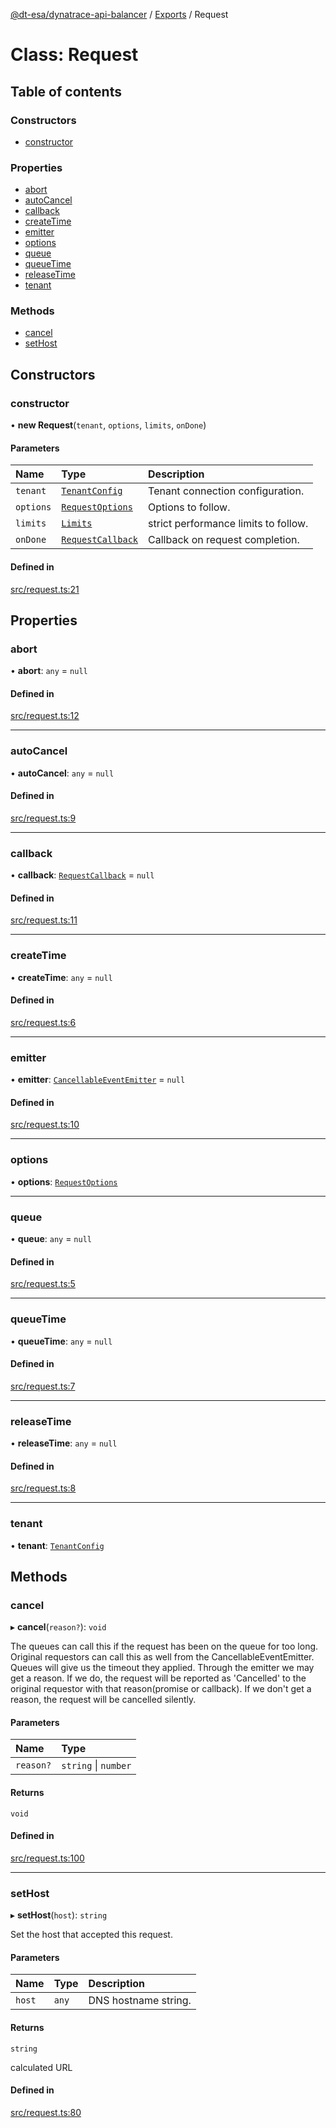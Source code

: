 [@dt-esa/dynatrace-api-balancer](../README.md) / [Exports](../modules.md) / Request

# Class: Request

## Table of contents

### Constructors

- [constructor](Request.md#constructor)

### Properties

- [abort](Request.md#abort)
- [autoCancel](Request.md#autocancel)
- [callback](Request.md#callback)
- [createTime](Request.md#createtime)
- [emitter](Request.md#emitter)
- [options](Request.md#options)
- [queue](Request.md#queue)
- [queueTime](Request.md#queuetime)
- [releaseTime](Request.md#releasetime)
- [tenant](Request.md#tenant)

### Methods

- [cancel](Request.md#cancel)
- [setHost](Request.md#sethost)

## Constructors

### constructor

• **new Request**(`tenant`, `options`, `limits`, `onDone`)

#### Parameters

| Name | Type | Description |
| :------ | :------ | :------ |
| `tenant` | [`TenantConfig`](../modules.md#tenantconfig) | Tenant connection configuration. |
| `options` | [`RequestOptions`](../modules.md#requestoptions) | Options to follow. |
| `limits` | [`Limits`](../modules.md#limits) | strict performance limits to follow. |
| `onDone` | [`RequestCallback`](../modules.md#requestcallback) | Callback on request completion. |

#### Defined in

[src/request.ts:21](https://github.com/Dynatrace-ESA/dynatrace-api-balancer/blob/d00cf1a/src/request.ts#L21)

## Properties

### abort

• **abort**: `any` = `null`

#### Defined in

[src/request.ts:12](https://github.com/Dynatrace-ESA/dynatrace-api-balancer/blob/d00cf1a/src/request.ts#L12)

___

### autoCancel

• **autoCancel**: `any` = `null`

#### Defined in

[src/request.ts:9](https://github.com/Dynatrace-ESA/dynatrace-api-balancer/blob/d00cf1a/src/request.ts#L9)

___

### callback

• **callback**: [`RequestCallback`](../modules.md#requestcallback) = `null`

#### Defined in

[src/request.ts:11](https://github.com/Dynatrace-ESA/dynatrace-api-balancer/blob/d00cf1a/src/request.ts#L11)

___

### createTime

• **createTime**: `any` = `null`

#### Defined in

[src/request.ts:6](https://github.com/Dynatrace-ESA/dynatrace-api-balancer/blob/d00cf1a/src/request.ts#L6)

___

### emitter

• **emitter**: [`CancellableEventEmitter`](CancellableEventEmitter.md) = `null`

#### Defined in

[src/request.ts:10](https://github.com/Dynatrace-ESA/dynatrace-api-balancer/blob/d00cf1a/src/request.ts#L10)

___

### options

• **options**: [`RequestOptions`](../modules.md#requestoptions)

___

### queue

• **queue**: `any` = `null`

#### Defined in

[src/request.ts:5](https://github.com/Dynatrace-ESA/dynatrace-api-balancer/blob/d00cf1a/src/request.ts#L5)

___

### queueTime

• **queueTime**: `any` = `null`

#### Defined in

[src/request.ts:7](https://github.com/Dynatrace-ESA/dynatrace-api-balancer/blob/d00cf1a/src/request.ts#L7)

___

### releaseTime

• **releaseTime**: `any` = `null`

#### Defined in

[src/request.ts:8](https://github.com/Dynatrace-ESA/dynatrace-api-balancer/blob/d00cf1a/src/request.ts#L8)

___

### tenant

• **tenant**: [`TenantConfig`](../modules.md#tenantconfig)

## Methods

### cancel

▸ **cancel**(`reason?`): `void`

The queues can call this if the request has been on the queue for too long.
Original requestors can call this as well from the CancellableEventEmitter.
Queues will give us the timeout they applied. Through the emitter we may
get a reason. If we do, the request will be reported as 'Cancelled' to the
original requestor with that reason(promise or callback). If we don't get
a reason, the request will be cancelled silently.

#### Parameters

| Name | Type |
| :------ | :------ |
| `reason?` | `string` \| `number` |

#### Returns

`void`

#### Defined in

[src/request.ts:100](https://github.com/Dynatrace-ESA/dynatrace-api-balancer/blob/d00cf1a/src/request.ts#L100)

___

### setHost

▸ **setHost**(`host`): `string`

Set the host that accepted this request.

#### Parameters

| Name | Type | Description |
| :------ | :------ | :------ |
| `host` | `any` | DNS hostname string. |

#### Returns

`string`

calculated URL

#### Defined in

[src/request.ts:80](https://github.com/Dynatrace-ESA/dynatrace-api-balancer/blob/d00cf1a/src/request.ts#L80)
